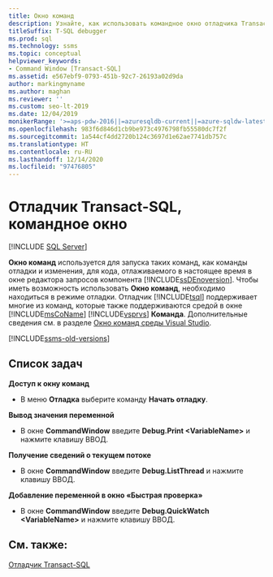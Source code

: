 ```yaml
---
title: Окно команд
description: Узнайте, как использовать командное окно отладчика Transact-SQL для выполнения команд отладки и изменения для отлаживаемого кода.
titleSuffix: T-SQL debugger
ms.prod: sql
ms.technology: ssms
ms.topic: conceptual
helpviewer_keywords:
- Command Window [Transact-SQL]
ms.assetid: e567ebf9-0793-451b-92c7-26193a02d9da
author: markingmyname
ms.author: maghan
ms.reviewer: ''
ms.custom: seo-lt-2019
ms.date: 12/04/2019
monikerRange: '>=aps-pdw-2016||=azuresqldb-current||=azure-sqldw-latest||>=sql-server-2016||>=sql-server-linux-2017||=azuresqldb-mi-current'
ms.openlocfilehash: 983f6d846d1cb9be973c4976798fb55580dc7f2f
ms.sourcegitcommit: 1a544cf4dd2720b124c3697d1e62ae7741db757c
ms.translationtype: HT
ms.contentlocale: ru-RU
ms.lasthandoff: 12/14/2020
ms.locfileid: "97476805"
---
```

# <a name="transact-sql-debugger---command-window"></a>Отладчик Transact-SQL, командное окно

 [!INCLUDE [SQL Server](../../includes/applies-to-version/sqlserver.md)]

**Окно команд** используется для запуска таких команд, как команды отладки и изменения, для кода, отлаживаемого в настоящее время в окне редактора запросов компонента [!INCLUDE[ssDEnoversion](../../includes/ssdenoversion-md.md)]. Чтобы иметь возможность использовать **Окно команд**, необходимо находиться в режиме отладки. Отладчик [!INCLUDE[tsql](../../includes/tsql-md.md)] поддерживает многие из команд, которые также поддерживаются средой в окне [!INCLUDE[msCoName](../../includes/msconame-md.md)] [!INCLUDE[vsprvs](../../includes/vsprvs-md.md)] **Команда**. Дополнительные сведения см. в разделе [Окно команд среды Visual Studio](https://go.microsoft.com/fwlink/?LinkId=112007).  

[!INCLUDE[ssms-old-versions](../../includes/ssms-old-versions.md)]

## <a name="task-list"></a>Список задач

**Доступ к окну команд**

- В меню **Отладка** выберите команду **Начать отладку**.

**Вывод значения переменной**

- В окне **CommandWindow** введите **Debug.Print \<VariableName>** и нажмите клавишу ВВОД.

**Получение сведений о текущем потоке**

- В окне **CommandWindow** введите **Debug.ListThread** и нажмите клавишу ВВОД.

**Добавление переменной в окно «Быстрая проверка»**

- В окне **CommandWindow** введите **Debug.QuickWatch \<VariableName>** и нажмите клавишу ВВОД.

## <a name="see-also"></a>См. также:

[Отладчик Transact-SQL](../../relational-databases/scripting/transact-sql-debugger.md)
